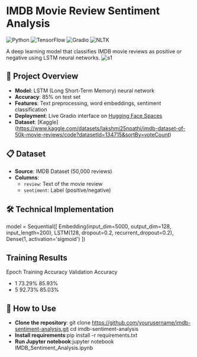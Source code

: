 # IMDB Movie Review Sentiment Analysis

![Python](https://img.shields.io/badge/Python-3.8%2B-blue)
![TensorFlow](https://img.shields.io/badge/TensorFlow-2.0%2B-orange)
![Gradio](https://img.shields.io/badge/Gradio-Interface-purple)
![NLTK](https://img.shields.io/badge/NLTK-Text%20Processing-green)

A deep learning model that classifies IMDB movie reviews as positive or negative using LSTM neural networks.
![s1](https://github.com/user-attachments/assets/46b7a88d-d9ac-4f8a-b77a-87c1ca0b74fc)


## 🎯 Project Overview
- **Model**: LSTM (Long Short-Term Memory) neural network
- **Accuracy**: 85% on test set
- **Features**: Text preprocessing, word embeddings, sentiment classification
- **Deployment**: Live Gradio interface on [Hugging Face Spaces](https://huggingface.co/spaces/Anvarbekk/sentiment_analysis_imdb)
- **Dataset**: [Kaggle] (https://www.kaggle.com/datasets/lakshmi25npathi/imdb-dataset-of-50k-movie-reviews/code?datasetId=134715&sortBy=voteCount)

## 📋 Dataset
- **Source**: IMDB Dataset (50,000 reviews)
- **Columns**:
  - `review`: Text of the movie review
  - `sentiment`: Label (positive/negative)

## 🛠️ Technical Implementation
model = Sequential([
    Embedding(input_dim=5000, output_dim=128, input_length=200),
    LSTM(128, dropout=0.2, recurrent_dropout=0.2),
    Dense(1, activation='sigmoid')
])
## Training Results
Epoch	Training Accuracy	Validation Accuracy
* 1	        73.29%	       85.93%
* 5	        92.73%	       85.03%
## 🚀 How to Use
- **Clone the repository**:
  git clone https://github.com/yourusername/imdb-sentiment-analysis.git
cd imdb-sentiment-analysis
- **Install requirements**:pip install -r requirements.txt
- **Run Jupyter notebook**:jupyter notebook IMDB_Sentiment_Analysis.ipynb
